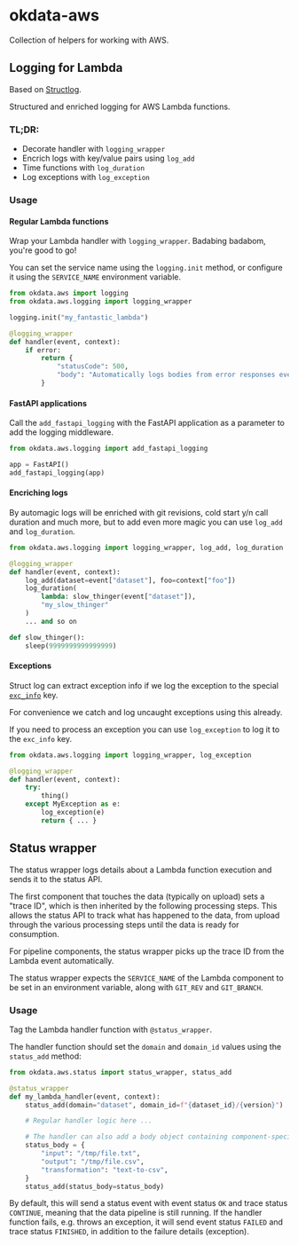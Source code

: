 # okdata-aws

Collection of helpers for working with AWS.

## Logging for Lambda

Based on [Structlog](https://www.structlog.org/).

Structured and enriched logging for AWS Lambda functions.

### TL;DR:

 - Decorate handler with `logging_wrapper`
 - Encrich logs with key/value pairs using `log_add`
 - Time functions with `log_duration`
 - Log exceptions with `log_exception`

### Usage

#### Regular Lambda functions

Wrap your Lambda handler with `logging_wrapper`. Badabing badabom, you're good
to go!

You can set the service name using the `logging.init` method, or configure it
using the `SERVICE_NAME` environment variable.

```python
from okdata.aws import logging
from okdata.aws.logging import logging_wrapper

logging.init("my_fantastic_lambda")

@logging_wrapper
def handler(event, context):
    if error:
        return {
            "statusCode": 500,
            "body": "Automatically logs bodies from error responses even!",
        }
```

#### FastAPI applications

Call the `add_fastapi_logging` with the FastAPI application as a parameter
to add the logging middleware.

```python
from okdata.aws.logging import add_fastapi_logging

app = FastAPI()
add_fastapi_logging(app)
```

#### Encriching logs

By automagic logs will be enriched with git revisions, cold start y/n call
duration and much more, but to add even more magic you can use `log_add` and
`log_duration`.

```python
from okdata.aws.logging import logging_wrapper, log_add, log_duration

@logging_wrapper
def handler(event, context):
    log_add(dataset=event["dataset"], foo=context["foo"])
    log_duration(
        lambda: slow_thinger(event["dataset"]),
        "my_slow_thinger"
    )
    ... and so on

def slow_thinger():
    sleep(9999999999999999)
```

#### Exceptions

Struct log can extract exception info if we log the exception to the special
[`exc_info`](https://www.structlog.org/en/stable/api.html#structlog.processors.format_exc_info)
key.

For convenience we catch and log uncaught exceptions using this already.

If you need to process an exception you can use `log_exception` to log it to the
`exc_info` key.

```python
from okdata.aws.logging import logging_wrapper, log_exception

@logging_wrapper
def handler(event, context):
    try:
        thing()
    except MyException as e:
        log_exception(e)
        return { ... }
```


## Status wrapper

The status wrapper logs details about a Lambda function execution and sends it
to the status API.

The first component that touches the data (typically on upload) sets a "trace
ID", which is then inherited by the following processing steps. This allows the
status API to track what has happened to the data, from upload through the
various processing steps until the data is ready for consumption.

For pipeline components, the status wrapper picks up the trace ID from the
Lambda event automatically.

The status wrapper expects the `SERVICE_NAME` of the Lambda component to be set
in an environment variable, along with `GIT_REV` and `GIT_BRANCH`.

### Usage

Tag the Lambda handler function with `@status_wrapper`.

The handler function should set the `domain` and `domain_id` values using the
`status_add` method:

```python
from okdata.aws.status import status_wrapper, status_add

@status_wrapper
def my_lambda_handler(event, context):
    status_add(domain="dataset", domain_id=f"{dataset_id}/{version}")

    # Regular handler logic here ...

    # The handler can also add a body object containing component-specific information
    status_body = {
        "input": "/tmp/file.txt",
        "output": "/tmp/file.csv",
        "transformation": "text-to-csv",
    }
    status_add(status_body=status_body)
```

By default, this will send a status event with event status `OK` and trace
status `CONTINUE`, meaning that the data pipeline is still running. If the
handler function fails, e.g. throws an exception, it will send event status
`FAILED` and trace status `FINISHED`, in addition to the failure details
(exception).

